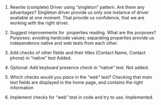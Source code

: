 1.	Rewrite (complete) Driver using “singleton” pattern. Are there any advantages?
Singleton driver provide us only one instance of driver avaliable at one moment. That provide us confidence, that we are working with the right driver.

2.	Suggest improvements for .properties reading. What are the purposes?
Purposes:
    avoiding hardcode values;
    separating properties provide us independence native and web tests from each other.

3.	Add checks of other fields and their titles (Contact Name, Contact phone) in “native” test
Added.

4.	Optional: Add keyboard presence check  in “native” test.
Not added.

5.	Which checks would you place in the “web” test?
Checking that main text fields are displayed in the home page, and contains the right information

6.	Implement checks for “web” test in code and try to use.
Implemented.